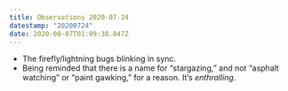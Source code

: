 ```yaml
---
title: Observations 2020-07-24
datestamp: "20200724"
date: 2020-08-07T01:09:38.047Z
---
```

- The firefly/lightning bugs blinking in sync.
- Being reminded that there is a name for “stargazing,” and not “asphalt watching” or “paint gawking,” for a reason. It’s *enthralling*.